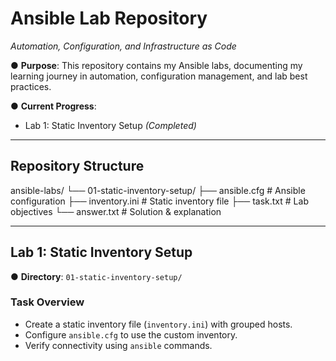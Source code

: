 # Ansible Lab Repository  
*Automation, Configuration, and Infrastructure as Code*  

● **Purpose**: This repository contains my Ansible labs, documenting my learning journey in automation, configuration management, and lab best practices.  

● **Current Progress**:  
- Lab 1: Static Inventory Setup *(Completed)*  

---

## Repository Structure  

ansible-labs/
└── 01-static-inventory-setup/
├── ansible.cfg # Ansible configuration
├── inventory.ini # Static inventory file
├── task.txt # Lab objectives
└── answer.txt # Solution & explanation


---

## Lab 1: Static Inventory Setup  
● **Directory**: `01-static-inventory-setup/`  

### Task Overview  
- Create a static inventory file (`inventory.ini`) with grouped hosts.  
- Configure `ansible.cfg` to use the custom inventory.  
- Verify connectivity using `ansible` commands.  
